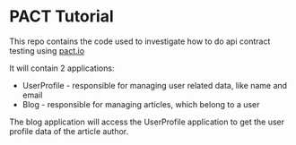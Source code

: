# PACT Tutorial

This repo contains the code used to investigate how to do api contract testing
using [pact.io](http://pact.io/)

It will contain 2 applications:

- UserProfile - responsible for managing user related data, like name and email
- Blog - responsible for managing articles, which belong to a user

The blog application will access the UserProfile application to get the user
profile data of the article author.
